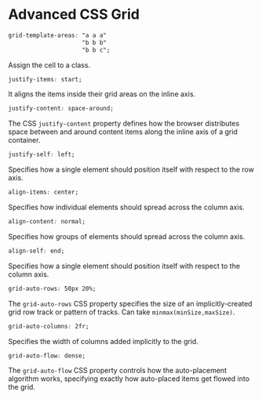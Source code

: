 # Advanced CSS Grid

```css
grid-template-areas: "a a a"
                     "b b b"           
                     "b b c";
```

Assign the cell to a class.



```css
justify-items: start;

```

It aligns the items inside their grid areas on the inline axis.



```css
justify-content: space-around;
```

 The CSS `justify-content` property defines how the browser distributes space between and around content items along the inline axis of a grid container.



```css
justify-self: left;
```

Specifies how a single element should position itself with respect to the row axis.



```css
align-items: center;
```

Specifies how individual elements should spread across the column axis.



```css
align-content: normal;
```

Specifies how groups of elements should spread across the column axis.



```css
align-self: end;
```

Specifies how a single element should position itself with respect to the column axis.



```css
grid-auto-rows: 50px 20%;
```

The `grid-auto-rows` CSS property specifies the size of an implicitly-created grid row track or pattern of tracks. Can take `minmax(minSize,maxSize)`.



```css
grid-auto-columns: 2fr;
```

Specifies the width of columns added implicitly to the grid.



```css
grid-auto-flow: dense;
```

 The `grid-auto-flow` CSS property controls how the auto-placement algorithm works, specifying exactly how auto-placed items get flowed into the grid.


